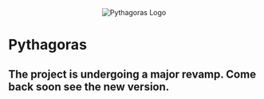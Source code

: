 <div align="center">
  <img src="http://vlpavlov.org/Pythagoras-Logo3.svg" alt="Pythagoras Logo"><br>
</div>

# Pythagoras

## The project is undergoing a major revamp. Come back soon see the new version. 